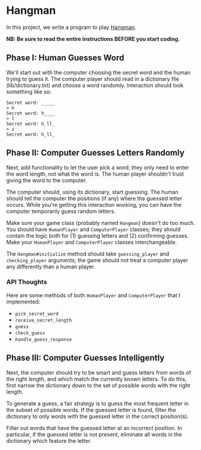 # Hangman

In this project, we write a program to play [Hangman][wiki-hangman].

[wiki-hangman]: http://en.wikipedia.org/wiki/Hangman_(game)

**NB: Be sure to read the entire instructions BEFORE you start coding.**

## Phase I: Human Guesses Word

We'll start out with the computer choosing the secret word and the human
trying to guess it. The computer player should read in a dictionary file
(lib/dictionary.txt) and choose a word randomly. Interaction should look
something like so:

    Secret word: _____
    > h
    Secret word: h____
    > l
    Secret word: h_ll_
    > z
    Secret word: h_ll_

## Phase II: Computer Guesses Letters Randomly

Next, add functionality to let the user pick a word; they only need to
enter the word length, not what the word is. The human player
shouldn't trust giving the word to the computer.

The computer should, using its dictionary, start guessing. The human
should tell the computer the positions (if any) where the guessed
letter occurs. While you're getting this interaction working, you can
have the computer temporarily guess random letters.

Make sure your game class (probably named `Hangman`) doesn't do too
much. You should have `HumanPlayer` and `ComputerPlayer` classes; they
should contain the logic both for (1) guessing letters and (2)
confirming guesses. Make your `HumanPlayer` and `ComputerPlayer`
classes interchangeable.

The `Hangman#initialize` method should take `guessing_player` and
`checking_player` arguments; the game should not treat a computer
player any differently than a human player.

### API Thoughts

Here are some methods of both `HumanPlayer` and `ComputerPlayer` that
I implemented:

* `pick_secret_word`
* `receive_secret_length`
* `guess`
* `check_guess`
* `handle_guess_response`

## Phase III: Computer Guesses Intelligently

Next, the computer should try to be smart and guess letters from words
of the right length, and which match the currently known letters. To
do this, first narrow the dictionary down to the set of possible
words with the right length.

To generate a guess, a fair strategy is to guess the most frequent
letter in the subset of possible words. If the guessed letter is
found, filter the dictionary to only words with the guessed letter in
the correct position(s).

Filter out words that have the guessed letter at an incorrect
position. In particular, if the guessed letter is not present,
eliminate all words in the dictionary which feature the letter.

[dictionary]: https://github.com/appacademy/ruby-curriculum/blob/master/projects/dictionary.txt
